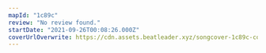 ```yaml
---
mapId: "1c89c"
review: "No review found."
startDate: "2021-09-26T00:08:26.000Z"
coverUrlOverwrite: https://cdn.assets.beatleader.xyz/songcover-1c89c-cover.jpg
---
```

